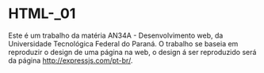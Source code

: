 # HTML-_01

Este é um trabalho da matéria AN34A - Desenvolvimento web, da Universidade Tecnológica Federal do Paraná.
O trabalho se baseia em reproduzir o design de uma página na web, o design á ser reproduzido será da página http://expressjs.com/pt-br/.